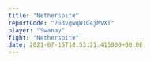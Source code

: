 ```yaml
---
title: "Netherspite"
reportCode: "263vgwqW1G4jMVXT"
player: "Swanay"
fight: "Netherspite"
date: 2021-07-15T18:53:21.415000+00:00
---
```

